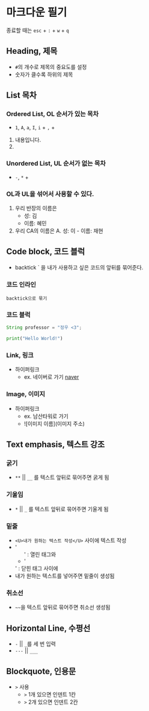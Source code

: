 # 마크다운 필기
종료할 때는 `esc` + `:` + `w` + `q`

 ## Heading, 제목
 - `#`의 개수로 제목의 중요도를 설정
 - 숫자가 클수록 하위의 제목

## List 목차

### Ordered List, OL 순서가 있는 목차

* `1`, `A`, `a`, `I`, `i`  +  `,`  +  ` `
1.  내용입니다.
2. 

### Unordered List, UL 순서가 없는 목차

* `-`, `*` + ` `

### OL과 UL을 섞어서 사용할 수 있다.

1. 우리 반장의 이름은
    - 성: 김
    - 이름: 혜민
2. 우리 CA의 이름은
    A. 성: 이
        - 이름: 재현

## Code block, 코드 블럭

* backtick ` 을 내가 사용하고 싶은 코드의 앞뒤를 묶어준다.

### 코드 인라인
`backtick으로 묶기`

### 코드 블럭

```java
String professor = "정우 <3";

```

```python
print("Hello World!")

```

### Link, 링크
* 하이퍼링크
    - ex. 네이버로 가기
    [naver](https://www.naver.com)

### Image, 이미지
* 하이퍼링크
    - ex. 남산타워로 가기
    * ![이미지 이름](이미지 주소)

## Text emphasis, 텍스트 강조

### 굵기 
* `**` || `__` 를 텍스트 앞뒤로 묶어주면 굵게 됨

### 기울임
* `*` || `_` 를 텍스트 앞뒤로 묶어주면 기울게 됨

### 밑줄
* `<U>내가 원하는 텍스트 작성</U>` 사이에 텍스트 작성
* '<ul>' : 열린 태그와
* '</ul>' : 닫힌 태그 사이에
* 내가 원하는 텍스트를 넣어주면 밑줄이 생성됨

### 취소선
* `~~`을 텍스트 앞뒤로 묶어주면 취소선 생성됨


## Horizontal Line, 수평선
* `-` || `_`를 세 번 입력 
* `---` || `___`

## Blockquote, 인용문
* `>` 사용
    - `>` 1개 있으면 인덴트 1칸
    - `>` 2개 있으면 인덴트 2칸

